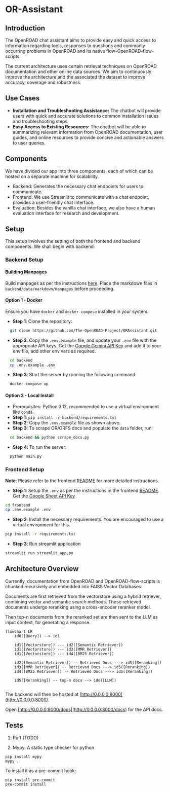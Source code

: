 # OR-Assistant

## Introduction

The OpenROAD chat assistant aims to provide easy and quick access to information regarding tools, responses to questions and commonly occurring problems in OpenROAD and its native flow-OpenROAD-flow-scripts.

The current architecture uses certain retrieval techniques on OpenROAD documentation and other online data sources. We aim to continuously improve the architecture and the associated the dataset to improve accuracy, coverage and robustness.

## Use Cases

- **Installation and Troubleshooting Assistance:** The chatbot will provide users with quick and accurate solutions to common installation issues and troubleshooting steps.
- **Easy Access to Existing Resources:** The chatbot will be able to summarizing relevant information from OpenROAD documentation, user guides, and online resources to provide concise and actionable answers to user queries.

## Components

We have divided our app into three components, each of which can be hosted on a separate machine for scalability. 
- Backend: Generates the necessary chat endpoints for users to communicate.
- Frontend: We use Streamlit to communicate with a chat endpoint, provides a user-friendly chat interface.
- Evaluation: Besides the vanilla chat interface, we also have a human evaluation interface for research and development.

## Setup

This setup involves the setting of both the frontend and backend components. We shall begin with backend: 

### Backend Setup

#### Building Manpages

Build manpages as per the instructions [here](https://github.com/The-OpenROAD-Project/OpenROAD/tree/master/docs). Place the markdown files in `backend/data/markdown/manpages` before proceeding.

#### Option 1 - Docker

Ensure you have `docker` and `docker-compose` installed in your system.

- **Step 1**: Clone the repository:

```bash
  git clone https://github.com/The-OpenROAD-Project/ORAssistant.git
```

- **Step 2**: Copy the `.env.example` file, and update your `.env` file with the appropriate API keys. Get the [Google Gemini API Key](https://ai.google.dev) and add it to your env file, add other env vars as required.

```bash
  cd backend
  cp .env.example .env
```

- **Step 3**: Start the server by running the following command:

```bash
  docker compose up
```

#### Option 2 - Local Install

- Prerequisites: Python 3.12, recommended to use a virtual environment like `conda`.
- **Step 1**: `pip install -r backend/requirements.txt`
- **Step 2**: Copy the `.env.example` file as shown above.
- **Step 3**: To scrape OR/ORFS docs and populate the `data` folder, run:

```bash
  cd backend && python scrape_docs.py
```

- **Step 4**: To run the server:
```bash
  python main.py
```

### Frontend Setup

**Note**: Please refer to the frontend [README](./frontend/README.md) for more detailed instructions.

- **Step 1**: Setup the `.env` as per the instructions in the frontend [README](./frontend/README.md). Get the [Google Sheet API Key](https://developers.google.com/sheets/api/guides/concepts)
```bash
cd frontend
cp .env.example .env
```

- **Step 2**: Install the necessary requirements. You are encouraged to use a virtual environment for this.
```bash
pip install -r requirements.txt
```

- **Step 3**: Run streamlit application
```bash
streamlit run streamlit_app.py
```

## Architecture Overview

Currently, documentation from OpenROAD and OpenROAD-flow-scripts is chunked recursively and embedded into FAISS Vector Databases.  

Documents are first retrieved from the vectorstore using a hybrid retriever, combining vector and semantic search methods. These retrieved documents undergo reranking using a cross-encoder reranker model.

Then top-n documents from the reranked set are then sent to the LLM as input context, for generating a response.

```mermaid
flowchart LR
    id0([Query]) --> id1

    id1([Vectorstore]) --- id2([Semantic Retriever])
    id1([Vectorstore]) --- id3([MMR Retriever])
    id1([Vectorstore]) --- id4([BM25 Retriever])

    id2([Semantic Retriever]) -- Retrieved Docs ---> id5([Reranking]) 
    id3([MMR Retriever]) -- Retrieved Docs ---> id5([Reranking])
    id4([BM25 Retriever]) -- Retrieved Docs ---> id5([Reranking])

    id5([Reranking]) -- top-n docs --> id6([LLM])
 
```

The backend will then be hosted at [http://0.0.0.0:8000](http://0.0.0.0:8000). 

Open [http://0.0.0.0:8000/docs](http://0.0.0.0:8000/docs) for the API docs.


## Tests

1) Ruff (TODO)

2) Mypy: A static type checker for python

```
pip install mypy 
mypy .
```

To install it as a pre-commit hook:
```
pip install pre-commit
pre-commit install
```

